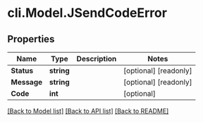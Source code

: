 # cli.Model.JSendCodeError

## Properties

Name | Type | Description | Notes
------------ | ------------- | ------------- | -------------
**Status** | **string** |  | [optional] [readonly] 
**Message** | **string** |  | [optional] [readonly] 
**Code** | **int** |  | [optional] 

[[Back to Model list]](../README.md#documentation-for-models) [[Back to API list]](../README.md#documentation-for-api-endpoints) [[Back to README]](../README.md)

